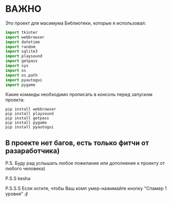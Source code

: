 # ВАЖНО
Это проект для масимума
Библиотеки, которые я использовал:
``` python
import tkinter 
import webbrowser
import datetime
import random
import sqlite3
import playsound
import getpass
import sys
import os
import os.path
import pyautogui
import pygame
```
Какие команды необходимо прописать в консоль перед запуском проекта:
```pthon
pip install webbrowser
pip install playsound
pip install getpass
pip install pygame
pip install pyautogui
```
## В проекте нет багов, есть только фитчи от разаработчика)
P.S. Буду рад услышать любое пожелание или дополнение к проекту от любого человека)

P.S.S kesha

P.S.S.S Если хотите, чтобы Ваш комп умер-нажимайте кнопку "Спамер 1 уровня" *__:)__*

